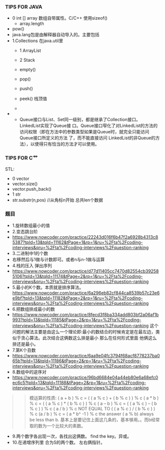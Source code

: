 ### TIPS FOR JAVA
- 0 int [] array  数组自带属性。C/C++ 使用sizeof()
  - array.length
- pow()
- java.lang包是由解释器自动导入的。主要包括
- 1.Collections 在java.util里
   - 1 ArrayList
     
   - 2 Stack
    - empty()
    - pop()
    - push()
    - peek() 栈顶值
    - 
- - Queue接口与List、Set同一级别，都是继承了Collection接口。LinkedList实现了Queue接 口。Queue接口窄化了对LinkedList的方法的访问权限（即在方法中的参数类型如果是Queue时，就完全只能访问Queue接口所定义的方法 了，而不能直接访问 LinkedList的非Queue的方法），以使得只有恰当的方法才可以使用。

### TIPS FOR C艹
STL:
- 0 vector
 - vector.size()
 - vector.push_back() 
- 1 str
 - str.substr(n,pos)  //从角标n开始 总共len个数据

### 题目
- 1.旋转数组最小的值
- 2.变态跳台阶  
 - https://www.nowcoder.com/practice/22243d016f6b47f2a6928b4313c85387?tpId=13&tqId=11162&tPage=1&rp=1&ru=%2Fta%2Fcoding-interviews&qru=%2Fta%2Fcoding-interviews%2Fquestion-ranking
- 3.二进制中1的个数
 - 右移然后与1做与计数即可。或者n与n-1做与运算
- 4.栈的压入 弹出序列
 - https://www.nowcoder.com/practice/d77d11405cc7470d82554cb392585106?tpId=13&tqId=11174&tPage=2&rp=1&ru=%2Fta%2Fcoding-interviews&qru=%2Fta%2Fcoding-interviews%2Fquestion-ranking
- 5.最小的K个数。本质就是排序算法。
https://www.nowcoder.com/practice/6a296eb82cf844ca8539b57c23e6e9bf?tpId=13&tqId=11182&tPage=2&rp=1&ru=%2Fta%2Fcoding-interviews&qru=%2Fta%2Fcoding-interviews%2Fquestion-ranking
- 6.把数组排成最小的数
- https://www.nowcoder.com/practice/8fecd3f8ba334add803bf2a06af1b993?tpId=13&tqId=11185&tPage=2&rp=1&ru=%2Fta%2Fcoding-interviews&qru=%2Fta%2Fcoding-interviews%2Fquestion-ranking
这个问题的解法主要是由这么一个理论即:最小的数结合的时候肯定是在最左边，类似于贪心算法。此次结合这俩数这么排是最小 那么在任何形式里面 他俩这么排还是最小。
- 7.第K个丑数
- https://www.nowcoder.com/practice/6aa9e04fc3794f68acf8778237ba065b?tpId=13&tqId=11186&tPage=2&rp=1&ru=%2Fta%2Fcoding-interviews&qru=%2Fta%2Fcoding-interviews%2Fquestion-ranking
- 8.数组中的逆序对
- https://www.nowcoder.com/practice/96bd6684e04a44eb80e6a68efc0ec6c5?tpId=13&tqId=11188&tPage=2&rp=1&ru=%2Fta%2Fcoding-interviews&qru=%2Fta%2Fcoding-interviews%2Fquestion-ranking
>> 模运算的性质:
( a + b ) % c = ( ( a % c ) + ( b % c ) ) % c
( a * b ) % c = ( ( a % c ) * ( b % c ) ) % c
( a – b ) % c = ( ( a % c ) – ( b % c ) ) % c
( a / b ) % c NOT EQUAL TO ( ( a % c ) / ( b % c ) ) % c
(a / b ) % c = ( a * b^ -1 ) % c
the answer ( a % b) always be less than b.
基本上是要记住上面这几条的，基本够用。。而b经常取的数为一个比较大的素数。

- 9.两个数字各出现一次，各找出这俩数。
find the key。异或。
- 10.在递增序列里 合为S的两个数。 
左右俩指针。

